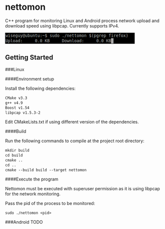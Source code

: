 # nettomon
C++ program for monitoring Linux and Android process network upload and download speed using libpcap.
Currently supports IPv4.

<img src="https://github.com/zulhilmizainuddin/nettomon/blob/master/nettomon.gif">

## Getting Started

###Linux

####Environment setup

Install the following dependencies:

    CMake v3.3
    g++ v4.9
    Boost v1.54
    libpcap v1.5.3-2
    
Edit CMakeLists.txt if using different version of the dependencies.

####Build

Run the following commands to compile at the project root directory:

    mkdir build
    cd build
    cmake ..
    cd ..
    cmake --build build --target nettomon
    
####Execute the program

Nettomon must be executed with superuser permission as it is using libpcap for the network monitoring.

Pass the pid of the process to be monitored:

    sudo ./nettomon <pid>

###Android
TODO
